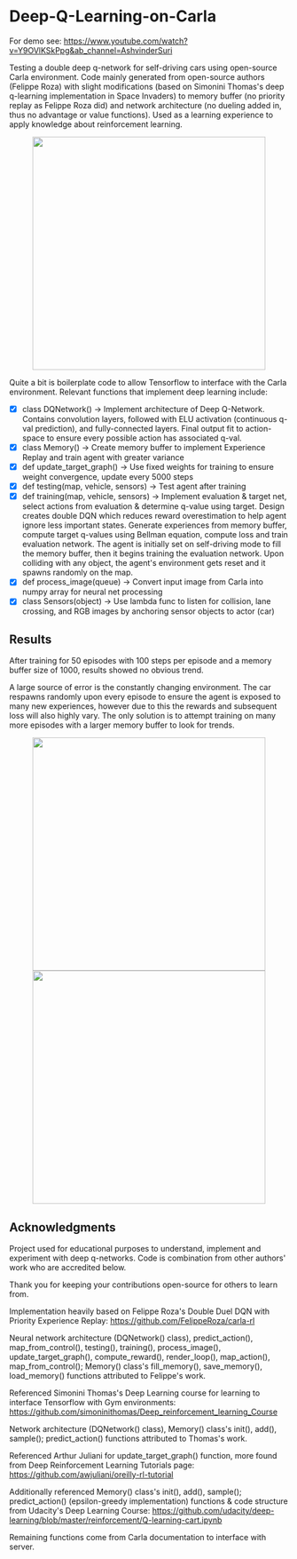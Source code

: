 # Deep-Q-Learning-on-Carla

For demo see: https://www.youtube.com/watch?v=Y9OVlKSkPpg&ab_channel=AshvinderSuri

Testing a double deep q-network for self-driving cars using open-source Carla environment. Code mainly generated from open-source authors (Felippe Roza) with slight modifications (based on Simonini Thomas's deep q-learning implementation in Space Invaders) to memory buffer (no priority replay as Felippe Roza did) and network architecture (no dueling added in, thus no advantage or value functions). Used as a learning experience to apply knowledge about reinforcement learning. 

<p align="center">
  <img src="https://github.com/Ashwins9001/Deep-Q-Learning-on-Carla/blob/master/Pictures/Render.JPG" width="420"/> 

</p>

Quite a bit is boilerplate code to allow Tensorflow to interface with the Carla environment. Relevant functions that implement deep learning include:

- [x] class DQNetwork() -> Implement architecture of Deep Q-Network. Contains convolution layers, followed with ELU activation (continuous q-val prediction), and fully-connected layers. Final output fit to action-space to ensure every possible action has associated q-val. 
- [x] class Memory() -> Create memory buffer to implement Experience Replay and train agent with greater variance
- [x] def update_target_graph() -> Use fixed weights for training to ensure weight convergence, update every 5000 steps 
- [x] def testing(map, vehicle, sensors) -> Test agent after training 
- [x] def training(map, vehicle, sensors) -> Implement evaluation & target net, select actions from evaluation & determine q-value using target. Design creates double DQN which reduces reward overestimation to help agent ignore less important states. Generate experiences from memory buffer, compute target q-values using Bellman equation, compute loss and train evaluation network. The agent is initially set on self-driving mode to fill the memory buffer, then it begins training the evaluation network. Upon colliding with any object, the agent's environment gets reset and it spawns randomly on the map. 
- [x] def process_image(queue) -> Convert input image from Carla into numpy array for neural net processing   
- [x] class Sensors(object) -> Use lambda func to listen for collision, lane crossing, and RGB images by anchoring sensor objects to actor (car)

## Results
After training for 50 episodes with 100 steps per episode and a memory buffer size of 1000, results showed no obvious trend. 

A large source of error is the constantly changing environment. The car respawns randomly upon every episode to ensure the agent is exposed to many new experiences, however due to this the rewards and subsequent loss will also highly vary. The only solution is to attempt training on many more episodes with a larger memory buffer to look for trends. 

<p align="center">
  <img src="https://github.com/Ashwins9001/Deep-Q-Learning-on-Carla/blob/master/Pictures/Training_Loss.png" width="420"/> 
  <img src="https://github.com/Ashwins9001/Deep-Q-Learning-on-Carla/blob/master/Pictures/Training_Reward.png" width="420"/>
</p>

## Acknowledgments
Project used for educational purposes to understand, implement and experiment with deep q-networks. Code is combination from other authors' work who are accredited below.

Thank you for keeping your contributions open-source for others to learn from.

Implementation heavily based on Felippe Roza's Double Duel DQN with Priority Experience Replay: https://github.com/FelippeRoza/carla-rl

Neural network architecture (DQNetwork() class), predict_action(), map_from_control(), testing(), training(), process_image(), update_target_graph(), compute_reward(), render_loop(), map_action(), map_from_control(); Memory() class's fill_memory(), save_memory(), load_memory() functions attributed to Felippe's work.

Referenced Simonini Thomas's Deep Learning course for learning to interface Tensorflow with Gym environments: https://github.com/simoninithomas/Deep_reinforcement_learning_Course

Network architecture (DQNetwork() class), Memory() class's init(), add(), sample(); predict_action() functions attributed to Thomas's work.

Referenced Arthur Juliani for update_target_graph() function, more found from Deep Reinforcement Learning Tutorials page: https://github.com/awjuliani/oreilly-rl-tutorial

Additionally referenced Memory() class's init(), add(), sample(); predict_action() (epsilon-greedy implementation) functions & code structure from Udacity's Deep Learning Course: https://github.com/udacity/deep-learning/blob/master/reinforcement/Q-learning-cart.ipynb

Remaining functions come from Carla documentation to interface with server.
